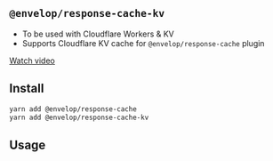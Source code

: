 ## `@envelop/response-cache-kv`

- To be used with Cloudflare Workers & KV
- Supports Cloudflare KV cache for `@envelop/response-cache` plugin

[Watch video](https://graphql.wtf/episodes/34-response-cache-plugin-with-envelop)

## Install

```bash
yarn add @envelop/response-cache
yarn add @envelop/response-cache-kv
```

## Usage
